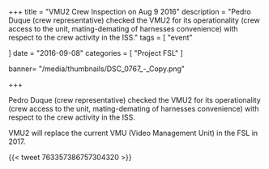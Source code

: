 +++
title = "VMU2 Crew Inspection on Aug 9 2016"
description = "Pedro Duque (crew representative) checked the VMU2 for its operationality (crew access to the unit, mating-demating of harnesses convenience) with respect to the crew activity in the ISS."
tags = [
 "event"
  
]
date = "2016-09-08"
categories = [
   "Project FSL"
]

banner= "/media/thumbnails/DSC_0767_-_Copy.png"


+++



Pedro Duque (crew representative) checked the VMU2 for its operationality (crew access to the unit, mating-demating of harnesses convenience) with respect to the crew activity in the ISS.

VMU2 will replace the current VMU (Video Management Unit) in the FSL in 2017.

{{< tweet 763357386757304320 >}}


          